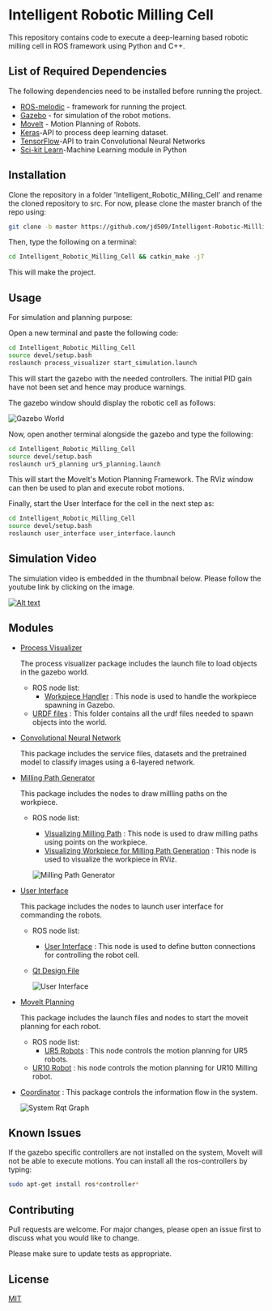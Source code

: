 # Intelligent Robotic Milling Cell

This repository contains code to execute a deep-learning based robotic milling cell in ROS framework using Python and C++.

## List of Required Dependencies

The following dependencies need to be installed before running the project.
- [ROS-melodic](http://wiki.ros.org/melodic/Installation/Ubuntu) - framework for running the project.
- [Gazebo](http://gazebosim.org/tutorials?tut=ros_installing&cat=connect_ros) - for simulation of the robot motions.
- [MoveIt](https://moveit.ros.org/install/) - Motion Planning of Robots.
- [Keras](https://keras.io/)-API to process deep learning dataset.
- [TensorFlow](https://www.tensorflow.org/)-API to train Convolutional Neural Networks
- [Sci-kit Learn](https://scikit-learn.org/stable/)-Machine Learning module in Python

## Installation
 
Clone the repository in a folder 'Intelligent_Robotic_Milling_Cell' and rename the cloned repository to src. For now, please clone the master branch of the repo using:

```bash
git clone -b master https://github.com/jd509/Intelligent-Robotic-Millling-Cell.git
```

Then, type the following on a terminal:

```bash
cd Intelligent_Robotic_Milling_Cell && catkin_make -j7
```
This will make the project. 

## Usage

For simulation and planning purpose:

Open a new terminal and paste the following code:
```bash
cd Intelligent_Robotic_Milling_Cell
source devel/setup.bash
roslaunch process_visualizer start_simulation.launch
```
This will start the gazebo with the needed controllers. The initial PID gain have not been set and hence may produce warnings. 

The gazebo window should display the robotic cell as follows:

![Gazebo World](https://github.com/jd509/Intelligent-Robotic-Millling-Cell/blob/master/images/intial_setup.png)


Now, open another terminal alongside the gazebo and type the following:
```bash
cd Intelligent_Robotic_Milling_Cell
source devel/setup.bash
roslaunch ur5_planning ur5_planning.launch
```
This will start the MoveIt's Motion Planning Framework. The RViz window can then be used to plan and execute robot motions.

Finally, start the User Interface for the cell in the next step as:
```bash
cd Intelligent_Robotic_Milling_Cell
source devel/setup.bash
roslaunch user_interface user_interface.launch
```
## Simulation Video

The simulation video is embedded in the thumbnail below. Please follow the youtube link by clicking on the image.

[![Alt text](https://img.youtube.com/vi/IsruGf38qPI/0.jpg)](https://www.youtube.com/watch?v=IsruGf38qPI)

## Modules
- [Process Visualizer](https://github.com/jd509/Intelligent-Robotic-Millling-Cell/tree/master/process_visualizer)
  
  
  The process visualizer package includes the launch file to load objects in the gazebo world. 
  - ROS node list:
    - [Workpiece Handler](https://github.com/jd509/Intelligent-Robotic-Millling-Cell/blob/master/process_visualizer/src/workpiece_handler.cpp) : This node is used to handle the workpiece spawning in Gazebo. 
  - [URDF files](https://github.com/jd509/Intelligent-Robotic-Millling-Cell/tree/master/process_visualizer/urdf) : This folder contains all the urdf files needed to spawn objects into the world. 

- [Convolutional Neural Network](https://github.com/jd509/Intelligent-Robotic-Millling-Cell/tree/master/deep_learning_model)

    This package includes the service files, datasets and the pretrained model to classify images using a 6-layered network.

- [Milling Path Generator](https://github.com/jd509/Intelligent-Robotic-Millling-Cell/tree/master/milling_path_visualizer)

    This package includes the nodes to draw millling paths on the workpiece.
  - ROS node list:
    - [Visualizing Milling Path](https://github.com/jd509/Intelligent-Robotic-Millling-Cell/blob/master/milling_path_visualizer/src/visualize_pointpath.cpp) : This node is used to draw milling paths using points on the workpiece.
    - [Visualizing Workpiece for Milling Path Generation](https://github.com/jd509/Intelligent-Robotic-Millling-Cell/blob/master/milling_path_visualizer/src/load_milling_workpiece.cpp) : This node is used to visualize the workpiece in RViz.

    ![Milling Path Generator](https://github.com/jd509/Intelligent-Robotic-Millling-Cell/blob/master/images/milling_path_draw.png)

- [User Interface](https://github.com/jd509/Intelligent-Robotic-Millling-Cell/tree/master/user_interface)

    This package includes the nodes to launch user interface for commanding the robots.
  - ROS node list:
    - [User Interface](https://github.com/jd509/Intelligent-Robotic-Millling-Cell/blob/master/user_interface/src/user_interface/user_interface_control.py) : This node is used to define button connections for controlling the robot cell.
  - [Qt Design File](https://github.com/jd509/Intelligent-Robotic-Millling-Cell/blob/master/user_interface/resource/user_interface_gui.ui)

    ![User Interface](https://github.com/jd509/Intelligent-Robotic-Millling-Cell/blob/master/images/user_interface.png)


- [MoveIt Planning](https://github.com/jd509/Intelligent-Robotic-Millling-Cell/tree/master/ur5_planning)

    This package includes the launch files and nodes to start the moveit planning for each robot.
  - ROS node list:
    - [UR5 Robots](https://github.com/jd509/Intelligent-Robotic-Millling-Cell/blob/master/ur5_planning/src/ur5_robot1_move_group.cpp) : This node controls the motion planning for UR5 robots.
  - [UR10 Robot](https://github.com/jd509/Intelligent-Robotic-Millling-Cell/blob/master/ur5_planning/src/ur10_robot_move_group.cpp) : his node controls the motion planning for UR10 Milling robot.

- [Coordinator](https://github.com/jd509/Intelligent-Robotic-Millling-Cell/tree/master/coordinator) : This package controls the information flow in the system.
  
    ![System Rqt Graph](https://github.com/jd509/Intelligent-Robotic-Millling-Cell/blob/master/images/rosgraph.png)
  
  

## Known Issues
If the gazebo specific controllers are not installed on the system, MoveIt will not be able to execute motions. You can install all the ros-controllers by typing:
```bash
sudo apt-get install ros*controller*
```
## Contributing
Pull requests are welcome. For major changes, please open an issue first to discuss what you would like to change.

Please make sure to update tests as appropriate.

## License
[MIT](https://choosealicense.com/licenses/mit/)
